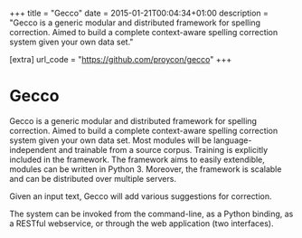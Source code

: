 +++
title = "Gecco"
date = 2015-01-21T00:04:34+01:00
description = "Gecco is a generic modular and distributed framework for spelling correction. Aimed to build a complete context-aware spelling correction system given your own data set."

[extra]
url_code = "https://github.com/proycon/gecco"
+++

# Gecco

Gecco is a generic modular and distributed framework for spelling correction. Aimed to build a complete context-aware
spelling correction system given your own data set. Most modules will be language-independent and trainable from a
source corpus. Training is explicitly included in the framework. The framework aims to easily extendible, modules can be
written in Python 3. Moreover, the framework is scalable and can be distributed over multiple servers.

Given an input text, Gecco will add various suggestions for correction.

The system can be invoked from the command-line, as a Python binding, as a RESTful webservice, or through the web
application (two interfaces).

